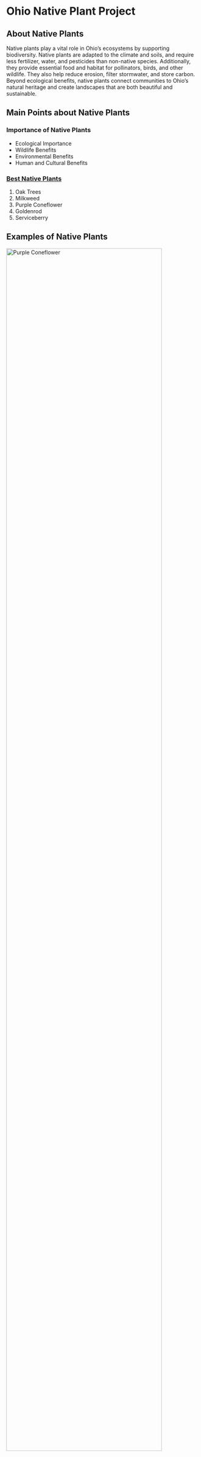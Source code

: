 <!DOCTYPE html>
<html lang="en">
    <head> 
        <meta charset="UTF-8">
        <title>Native Plants of Ohio</title>
    </head>
<body>
    <main>
        <h1>Ohio Native Plant Project</h1>
        <div> 
            <h2>About Native Plants</h2>
            <p>Native plants play a vital role in Ohio’s ecosystems by supporting biodiversity.
                Native plants are adapted to the climate and soils, and require less fertilizer, water, and 
                pesticides than non-native species. Additionally, they provide essential food and habitat for 
                pollinators, birds, and other wildlife. They also help reduce erosion, filter stormwater,
                and store carbon. Beyond ecological benefits, native plants connect communities to Ohio’s 
                natural heritage and create landscapes that are both beautiful and sustainable. </p>
        </div>
        <div>
            <h2>Main Points about Native Plants</h2>
            <h3><strong>Importance of Native Plants</strong></h3>
            <ul>
                <li>Ecological Importance</li>
                <li>Wildlife Benefits</li>
                <li>Environmental Benefits</li>
                <li>Human and Cultural Benefits</li>
            </ul>
            <a href="https://grownative.org/native-plant-database/?utm_source=chatgpt.com"><h3><strong>Best Native Plants</strong></h3></a>
            <ol>
                <li>Oak Trees</li>
                <li>Milkweed</li>
                <li>Purple Coneflower</li>
                <li>Goldenrod</li>
                <li>Serviceberry</li>
            </ol>
        </div>
        <div>
            <h2>Examples of Native Plants</h2>
                <img scr="[Butterflyonconeflower](https://github.com/user-attachments/assets/3199a370-e744-477d-b020-df3ee0ac0738)"
        alt="Purple Coneflower" width="90%">
                <img src="[whiteOak](https://github.com/user-attachments/assets/54109a85-1780-41c8-b994-90956d148ef8)"
                alt="White Oak Tree" width="90%">
            <img src="[Milkweed](https://github.com/user-attachments/assets/64bff87e-3400-429b-b4a6-64da6d7770ff)"
        alt="Common Milkweed" width="90%">
        </div>
     </main>
</body>
</html>
